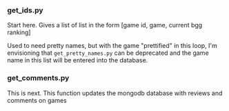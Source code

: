 ### get_ids.py

Start here. Gives a list of list in the form [game id, game, current bgg ranking]

Used to need pretty names, but with the game "prettified" in this loop, I'm envisioning that ```get_pretty_names.py``` can be deprecated and the game name in this list will be entered into the database.

### get_comments.py

This is next. This function updates the mongodb database with reviews and comments on games 
